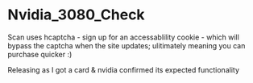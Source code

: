 # Nvidia_3080_Check

Scan uses hcaptcha - sign up for an accessablility cookie - which will bypass the captcha when the site updates; ulitimately meaning you can purchase quicker :) 

Releasing as I got a card & nvidia confirmed its expected functionality
